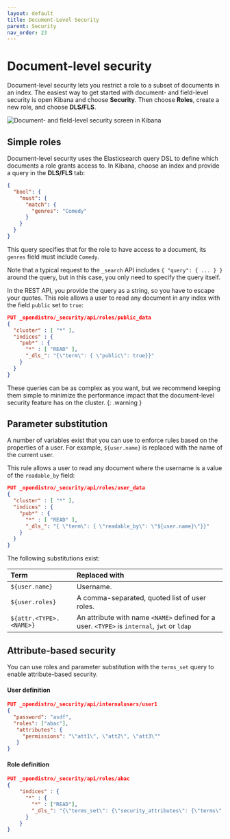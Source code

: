 ```yaml
---
layout: default
title: Document-Level Security
parent: Security
nav_order: 23
---
```


# Document-level security

Document-level security lets you restrict a role to a subset of documents in an index. The easiest way to get started with document- and field-level security is open Kibana and choose **Security**. Then choose **Roles**, create a new role, and choose **DLS/FLS**.

![Document- and field-level security screen in Kibana](../../images/security-dls.png)


## Simple roles

Document-level security uses the Elasticsearch query DSL to define which documents a role grants access to. In Kibana, choose an index and provide a query in the **DLS/FLS** tab:

```json
{
  "bool": {
    "must": {
      "match": {
        "genres": "Comedy"
      }
    }
  }
}
```

This query specifies that for the role to have access to a document, its `genres` field must include `Comedy`.

Note that a typical request to the `_search` API includes `{ "query": { ... } }` around the query, but in this case, you only need to specify the query itself.

In the REST API, you provide the query as a string, so you have to escape your quotes. This role allows a user to read any document in any index with the field `public` set to `true`:

```json
PUT _opendistro/_security/api/roles/public_data
{
  "cluster" : [ "*" ],
  "indices" : {
    "pub*" : {
      "*" : [ "READ" ],
      "_dls_": "{\"term\": { \"public\": true}}"
    }
  }
}
```

These queries can be as complex as you want, but we recommend keeping them simple to minimize the performance impact that the document-level security feature has on the cluster.
{: .warning }


## Parameter substitution

A number of variables exist that you can use to enforce rules based on the properties of a user. For example, `${user.name}` is replaced with the name of the current user.

This rule allows a user to read any document where the username is a value of the `readable_by` field:

```json
PUT _opendistro/_security/api/roles/user_data
{
  "cluster" : [ "*" ],
  "indices" : {
    "pub*" : {
      "*" : [ "READ" ],
      "_dls_": "{ \"term\": { \"readable_by\": \"${user.name}\"}}"
    }
  }
}
```

The following substitutions exist:

Term | Replaced with
:--- | :---
`${user.name}` | Username.
`${user.roles}` | A comma-separated, quoted list of user roles.
`${attr.<TYPE>.<NAME>}` | An attribute with name `<NAME>` defined for a user. `<TYPE>` is `internal`, `jwt` or `ldap`


## Attribute-based security

You can use roles and parameter substitution with the `terms_set` query to enable attribute-based security.

#### User definition

```json
PUT _opendistro/_security/api/internalusers/user1
{
  "password": "asdf",
  "roles": ["abac"],
   "attributes": {
     "permissions": "\"att1\", \"att2\", \"att3\""
   }
}
```

#### Role definition

```json
PUT _opendistro/_security/api/roles/abac
{
    "indices" : {
      "*" : {
        "*" : ["READ"],
        "_dls_": "{\"terms_set\": {\"security_attributes\": {\"terms\": [${attr.internal.permissions}], \"minimum_should_match_script\": {\"source\": \"doc['security_attributes'].values.length\"}}}}"
      }
    }
}
```
